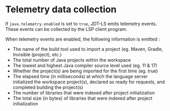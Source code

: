 # Telemetry data collection

If `java.telemetry.enabled` is set to `true`, JDT-LS emits telemetry events.
These events can be collected by the LSP client program.

When telemetry events are enabled, the following information is emitted :

 * The name of the build tool used to import a project (eg. Maven, Gradle, Invisible (project), etc.)
 * The total number of Java projects within the workspace
 * The lowest and highest Java compiler source level used (eg. 11 & 17)
 * Whether the project(s) are being imported for the first time (eg. true)
 * The elapsed time (in milliseconds) at which the language server initialized the workspace project(s), declared as ready for requests, and completed building the project(s)
 * The number of libraries that were indexed after project initialization
 * The total size (in bytes) of libraries that were indexed after project initialization
